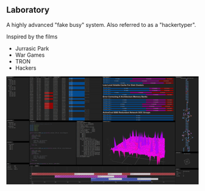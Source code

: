 ## Laboratory

A highly advanced "fake busy" system. Also referred to as a "hackertyper".

Inspired by the films 
- Jurrasic Park
- War Games
- TRON
- Hackers

![sample](./screenshot.png)
